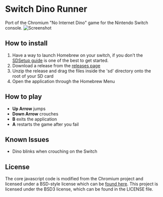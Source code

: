 
# Switch Dino Runner

Port of the Chromium "No Internet Dino" game for the Nintendo Switch console.
![Screenshot](https://user-images.githubusercontent.com/4750998/57111985-0faa6e80-6d36-11e9-8b5c-c097883d8952.png)

## How to install

 1. Have a way to launch Homebrew on your switch, if you don't the [SDSetup guide](https://guide.sdsetup.com/) is one of the best to get started.
 2. Download a release from the [releases page](https://github.com/HarryPeach/DinoRunNX/releases)
 3. Unzip the release and drag the files inside the 'sd' directory onto the root of your SD card
 4. Open the application through the Homebrew Menu

## How to play

- **Up Arrow** jumps
- **Down Arrow** crouches
- **B** exits the application
- **A** restarts the game after you fail

## Known Issues

- Dino blinks when crouching on the Switch

## License

The core javascript code is modified from the Chromium project and licensed under a BSD-style license which can be [found here](https://chromium.googlesource.com/chromium/src/+/master/LICENSE).
This project is licensed under the BSD3 license, which can be found in the LICENSE file.